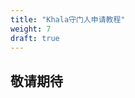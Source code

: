 ```yaml
---
title: "Khala守门人申请教程"
weight: 7
draft: true
---
```


## 敬请期待

<!-- ## 什么是守门人

守门人（Gatekeeper）是对 Phala 网络至关重要的角色。守门人负责区块的打包和密钥管理，是意外情况下保证网络可用性的重要途径。守门人需要使用性能较好的设备、在网络情况良好的环境登录，且必须时刻保持在线。因此，**守门人可以获得可观的收益**，但同时需要对自己和提名人的PHA抵押额负责。如果因为频繁掉线或其他不良行为导致被惩罚，则无论是名誉还是PHA损失都会是巨大的。

运行守门人节点，安全是第一要素。鉴于 Phala 采用了和 Polkadot 一样的NPoS共识机制，你可以参考[“如何搭建Polkadot验证人节点”](https://wiki.polkadot.network/docs/en/maintain-guides-secure-validator)查看可能影响守门人安全运行的因素。Web3 基金会也维护了一个你可以自行部署的[验证人节点参考实现](https://github.com/w3f/polkadot-secure-validator)（[Web3基金会视频教程](https://www.youtube.com/watch?v=tTn8P6t7JYc)）。你可以把这个代码库当作 `一个初始模版`，根据需要自行修改相关代码。

<br>

## Vendetta 测试网上的守门人

当选守门人需要目前有守门人空位且有足够的提名人为你抵押押金。守门人空位不是无上限的，Phala 预计主网上只有 100 个守门人空位。

> **在当前版本，守门人名额只有 `21` 位，且当选守门人需要完成 GKOL工作坊报名：https://www.yuque.com/fagephalanetwork/vendettatutorial/llm05v**

选举为守门人所需的最低PHA是动态的，并且会随着时间而变化。这不仅取决于每个守门人被提名的PHA数量，还取决于被选中的守门人+排队中守门人的总数量。

只要你收到了足够多的提名，即便这个 Era（6小时/Era） 没有空位，那么在下个 Era 你会自动入选。但如果下个 Era 仍然没有足够的人为你提名或押金不足，你将一直处在 等待 状态。你可以尝试追加绑定金，或号召更多 PHA 持有者为你提名。

所有守门人的收益来自 Phala 5% 的网络通胀。在系统扣除守门人佣金后，守门人的提名人将按照提名比例共享这部分收益。需要注意的是，守门人如果表现不佳（如经常掉线），可能会被“削（Slash）”。提名人的押金也会跟着受损，所以寻找靠谱的守门人非常重要。

<br>

### 技术支持
 [![](https://img.shields.io/badge/Join-%E5%BE%AE%E4%BF%A1%E7%BE%A4-brightgreen)](https://mp.weixin.qq.com/s/j0ggxgvwqCeNO6v0mgHkzw) -->
